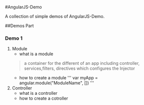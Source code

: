 
#AngularJS-Demo


A collection of simple demos of AngularJS-Demo.

##Demos Part

### Demo 1

1. Module
	* what is a module
	> a container for the different of an app including controller, services,filters, directives which configures the Injector
	* how to create a module
	'''
		var myApp = angular.module("ModuleName", [])
	'''	
2. Controller
    * what is a controller
	* how to create a cotroller



